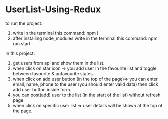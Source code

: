 # UserList-Using-Redux
to run the project:
1. write in the terminal this command: npm i
2. after installing node_modules write in the terminal this command: npm run start

In this project:
1. get users from api and show them in the list.
2. when click on star icon => you add user in the favourite list and toggle between favourite & unfavourite states.
3. when click on add user button (in the top of the page)=> you can enter email, name, phone to the user (you should enter valid data) then click add user button inside form.
4. you can post(add) user to the list (in the start of the list) without refresh page.
4. when click on specific user list => user details will be shown at the top of the page.
